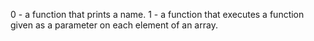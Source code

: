 0 - a function that prints a name.
1 - a function that executes a function given as a parameter on each element of an array.